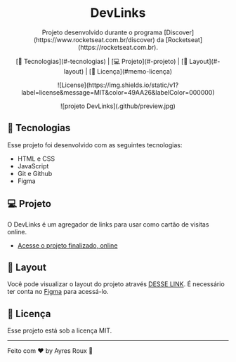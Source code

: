 <h1 align="center">DevLinks</h1>

<p align="center">
Projeto desenvolvido durante o programa [Discover](https://www.rocketseat.com.br/discover) da [Rocketseat](https://rocketseat.com.br).
</p>

<p align="center">
[🚀 Tecnologias](#-tecnologias) | [💻 Projeto](#-projeto) | [🔖 Layout](#-layout) | [📝 Licença](#memo-licença)
</p>

<p align="center">
![License](https://img.shields.io/static/v1?label=license&message=MIT&color=49AA26&labelColor=000000)
</p>

<p align="center">
![projeto DevLinks](.github/preview.jpg)
</p>

## 🚀 Tecnologias

Esse projeto foi desenvolvido com as seguintes tecnologias:

- HTML e CSS
- JavaScript
- Git e Github
- Figma

## 💻 Projeto

O DevLinks é um agregador de links para usar como cartão de visitas online.

- [Acesse o projeto finalizado, online](https://ayresrouxj.github.io/devlinks)

## 🔖 Layout

Você pode visualizar o layout do projeto através [DESSE LINK](https://www.figma.com/community/file/1187422022288947321). É necessário ter conta no [Figma](https://figma.com) para acessá-lo.

## :memo: Licença

Esse projeto está sob a licença MIT.

---

Feito com ♥ by Ayres Roux :wave:

